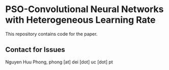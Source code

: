 # PSO-Convolutional Neural Networks with Heterogeneous Learning Rate
This repository contains code for the paper.

## Contact for Issues
Nguyen Huu Phong, phong [at] dei [dot] uc [dot] pt</br>
